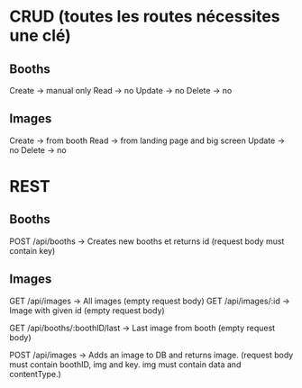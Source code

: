 # CRUD (toutes les routes nécessites une clé)
## Booths
Create -> manual only
Read -> no
Update -> no
Delete -> no

## Images
Create -> from booth
Read -> from landing page and big screen
Update -> no
Delete -> no

# REST
## Booths
POST /api/booths -> Creates new booths et returns id (request body must contain key)

## Images
GET /api/images -> All images (empty request body)
GET /api/images/:id -> Image with given id (empty request body)

GET /api/booths/:boothID/last -> Last image from booth (empty request body)

POST /api/images -> Adds an image to DB and returns image. (request body must contain boothID, img and key. img must contain data and contentType.)